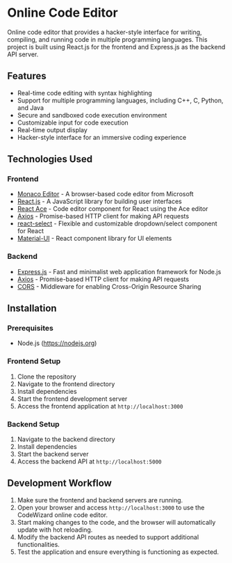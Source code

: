 # Online Code Editor

Online code editor that provides a hacker-style interface for writing, compiling, and running code in multiple programming languages. This project is built using React.js for the frontend and Express.js as the backend API server.

## Features

- Real-time code editing with syntax highlighting
- Support for multiple programming languages, including C++, C, Python, and Java
- Secure and sandboxed code execution environment
- Customizable input for code execution
- Real-time output display
- Hacker-style interface for an immersive coding experience

## Technologies Used

### Frontend
- [Monaco Editor](https://microsoft.github.io/monaco-editor/) - A browser-based code editor from Microsoft
- [React.js](https://reactjs.org) - A JavaScript library for building user interfaces
- [React Ace](https://www.npmjs.com/package/react-ace) - Code editor component for React using the Ace editor
- [Axios](https://axios-http.com) - Promise-based HTTP client for making API requests
- [react-select](https://www.npmjs.com/package/react-select) - Flexible and customizable dropdown/select component for React
- [Material-UI](https://mui.com) - React component library for UI elements

### Backend
- [Express.js](https://expressjs.com) - Fast and minimalist web application framework for Node.js
- [Axios](https://axios-http.com) - Promise-based HTTP client for making API requests
- [CORS](https://www.npmjs.com/package/cors) - Middleware for enabling Cross-Origin Resource Sharing

## Installation

### Prerequisites
- Node.js (https://nodejs.org)

### Frontend Setup
1. Clone the repository
2. Navigate to the frontend directory
3. Install dependencies
4. Start the frontend development server
5. Access the frontend application at `http://localhost:3000`

### Backend Setup
1. Navigate to the backend directory
2. Install dependencies
3. Start the backend server
4. Access the backend API at `http://localhost:5000`

## Development Workflow

1. Make sure the frontend and backend servers are running.
2. Open your browser and access `http://localhost:3000` to use the CodeWizard online code editor.
3. Start making changes to the code, and the browser will automatically update with hot reloading.
4. Modify the backend API routes as needed to support additional functionalities.
5. Test the application and ensure everything is functioning as expected.
